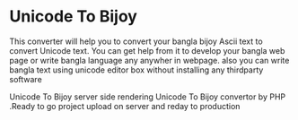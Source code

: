# Unicode To Bijoy

This converter will help you to convert your bangla bijoy Ascii text to convert Unicode text. You can get help from it to develop your bangla web page or write bangla language any anywher in webpage. also you can write bangla text using unicode editor box without installing any thirdparty software

Unicode To Bijoy server side rendering Unicode To Bijoy convertor by PHP .Ready to go project upload on server and reday to production
